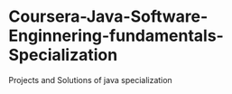 # Coursera-Java-Software-Enginnering-fundamentals-Specialization
Projects and Solutions of java specialization
